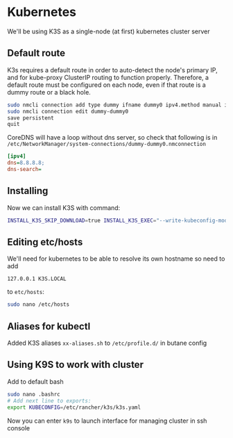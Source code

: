 # Kubernetes

We'll be using K3S as a single-node (at first) kubernetes cluster server

## Default route

K3s requires a default route in order to auto-detect the node's primary IP, and for kube-proxy ClusterIP routing to function properly. Therefore, a default route must be configured on each node, even if that route is a dummy route or a black hole.

```sh
sudo nmcli connection add type dummy ifname dummy0 ipv4.method manual ipv4.addresses 192.168.120.12/24 ipv4.gateway  192.168.120.1 ipv4.dns 8.8.8.8
sudo nmcli connection edit dummy-dummy0
save persistent
quit
```

CoreDNS will have a loop without dns server, so check that following is in `/etc/NetworkManager/system-connections/dummy-dummy0.nmconnection`

```ini
[ipv4]
dns=8.8.8.8;
dns-search=
```

## Installing

Now we can install K3S with command:

```sh
INSTALL_K3S_SKIP_DOWNLOAD=true INSTALL_K3S_EXEC="--write-kubeconfig-mode 644"  INSTALL_K3S_SKIP_SELINUX_RPM=true INSTALL_K3S_SELINUX_WARN=true ./install.sh
```

## Editing etc/hosts

We'll need for kubernetes to be able to resolve its own hostname so need to add
```
127.0.0.1 K3S.LOCAL
```

to `etc/hosts`:
```sh
sudo nano /etc/hosts
```

## Aliases for kubectl

Added K3S aliases `xx-aliases.sh` to `/etc/profile.d/` in butane config

## Using K9S to work with cluster

Add to default bash
```sh
sudo nano .bashrc
# Add next line to exports:
export KUBECONFIG=/etc/rancher/k3s/k3s.yaml
```

Now you can enter `k9s` to launch interface for managing cluster in ssh console